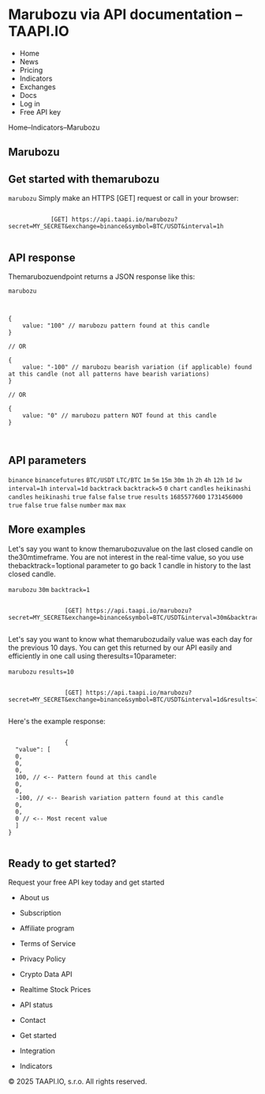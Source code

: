 # Marubozu via API documentation – TAAPI.IO

- Home
- News
- Pricing
- Indicators
- Exchanges
- Docs
- Log in
- Free API key

Home–Indicators–Marubozu


## Marubozu

## Get started with themarubozu
`marubozu` Simply make an HTTPS [GET] request or call in your browser:


```

			[GET] https://api.taapi.io/marubozu?secret=MY_SECRET&exchange=binance&symbol=BTC/USDT&interval=1h
		
```

## API response
Themarubozuendpoint returns a JSON response like this:

`marubozu` 
```

			
{
    value: "100" // marubozu pattern found at this candle
}
				
// OR

{
    value: "-100" // marubozu bearish variation (if applicable) found at this candle (not all patterns have bearish variations)
}
				
// OR
				
{
    value: "0" // marubozu pattern NOT found at this candle
}
			
		
```

## API parameters
`binance` `binancefutures` `BTC/USDT` `LTC/BTC` `1m` `5m` `15m` `30m` `1h` `2h` `4h` `12h` `1d` `1w` `interval=1h` `interval=1d` `backtrack` `backtrack=5` `0` `chart` `candles` `heikinashi` `candles` `heikinashi` `true` `false` `false` `true` `results` `1685577600` `1731456000` `true` `false` `true` `false` `number` `max` `max` 
## More examples
Let's say you want to know themarubozuvalue on the last closed candle on the30mtimeframe. You are not interest in the real-time value, so you use thebacktrack=1optional parameter to go back 1 candle in history to the last closed candle.

`marubozu` `30m` `backtrack=1` 
```

				[GET] https://api.taapi.io/marubozu?secret=MY_SECRET&exchange=binance&symbol=BTC/USDT&interval=30m&backtrack=1
			
```
Let's say you want to know what themarubozudaily value was each day for the previous 10 days. You can get this returned by our API easily and efficiently in one call using theresults=10parameter:

`marubozu` `results=10` 
```

				[GET] https://api.taapi.io/marubozu?secret=MY_SECRET&exchange=binance&symbol=BTC/USDT&interval=1d&results=10
			
```
Here's the example response:


```

				{
  "value": [
  0,
  0,
  0,
  100, // <-- Pattern found at this candle
  0,
  0,
  -100, // <-- Bearish variation pattern found at this candle
  0,
  0,
  0 // <-- Most recent value 
  ]
}
			
```

## Ready to get started?
Request your free API key today and get started

- About us
- Subscription
- Affiliate program
- Terms of Service
- Privacy Policy
- Crypto Data API
- Realtime Stock Prices
- API status
- Contact

- Get started
- Integration
- Indicators

© 2025 TAAPI.IO, s.r.o. All rights reserved.

